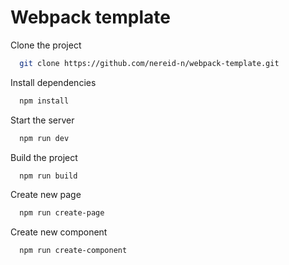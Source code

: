 
# Webpack template


Clone the project

```bash
  git clone https://github.com/nereid-n/webpack-template.git
```

Install dependencies

```bash
  npm install
```

Start the server

```bash
  npm run dev
```

Build the project

```bash
  npm run build
```

Create new page

```bash
  npm run create-page
```

Create new component

```bash
  npm run create-component
```